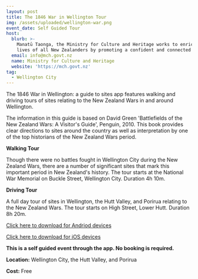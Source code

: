 ```yaml
---
layout: post
title: The 1846 War in Wellington Tour
img: /assets/uploaded/wellington-war.png
event_date: Self Guided Tour
host:
  blurb: >-
    Manatū Taonga, the Ministry for Culture and Heritage works to enrich the
    lives of all New Zealanders by promoting a confident and connected culture.
  email: info@mch.govt.nz
  name: Ministry for Culture and Heritage
  website: 'https://mch.govt.nz'
tag:
  - Wellington City
---
```

The 1846 War in Wellington: a guide to sites app features walking and driving tours of sites relating to the New Zealand Wars in and around Wellington. 

The information in this guide is based on David Green 'Battlefields of the New Zealand Wars: A Visitor's Guide', Penguin, 2010. This book provides clear directions to sites around the country as well as interpretation by one of the top historians of the New Zealand Wars period.

**Walking Tour**

Though there were no battles fought in Wellington City during the New Zealand Wars, there are a number of significant sites that mark this important period in New Zealand's history. The tour starts at the National War Memorial on Buckle Street, Wellington City. Duration 4h 10m.

**Driving Tour**

A full day tour of sites in Wellington, the Hutt Valley, and Porirua relating to the New Zealand Wars. The tour starts on High Street, Lower Hutt. Duration 8h 20m. 

[Click here to download for Andriod devices](https://play.google.com/store/apps/details?id=com.mytoursapp.android.app387)

[Click here to download for iOS devices](https://itunes.apple.com/nz/app/1846-war-in-wellington-guide/id694881195?mt=8)

**This is a self guided event through the app. No booking is required.**

**Location:** Wellington City, the Hutt Valley, and Porirua 

**Cost:** Free
